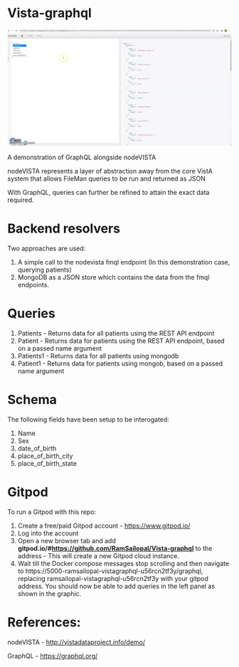 # Vista-graphql

![Alt text](vista-graphql.webp?raw=true "Graphql")

A demonstration of GraphQL alongside nodeVISTA

nodeVISTA represents a layer of abstraction away from the core VistA system that allows FileMan queries to be run and returned as JSON

With GraphQL, queries can further be refined to attain the exact data required.

# Backend resolvers

Two approaches are used:

1) A simple call to the nodevista fmql endpoint (In this demonstration case, querying patients)
2) MongoDB as a JSON store which contains the data from the fmql endpoints.

# Queries

1) Patients - Returns data for all patients using the REST API endpoint
2) Patient - Returns data for patients using the REST API endpoint, based on a passed name argument
3) Patients1 - Returns data for all patients using mongodb 
4) Patient1 - Returns data for patients using mongob, based on a passed name argument

# Schema

The following fields have been setup to be interogated:

1) Name
2) Sex
3) date_of_birth
4) place_of_birth_city
5) place_of_birth_state

# Gitpod

To run a Gitpod with this repo:

1) Create a free/paid Gitpod account - https://www.gitpod.io/
2) Log into the account
3) Open a new browser tab and add **gitpod.io/#https://github.com/RamSailopal/Vista-graphql** to the address - This will create a new Gitpod cloud instance.
4) Wait till the Docker compose messages stop scrolling and then navigate to https://5000-ramsailopal-vistagraphql-u56rcn2tf3y/graphql, replacing ramsailopal-vistagraphql-u56rcn2tf3y with your gitpod address. You should now be able to add queries in the left panel as shown in the graphic.

# References:

nodeVISTA - http://vistadataproject.info/demo/

GraphQL - https://graphql.org/
